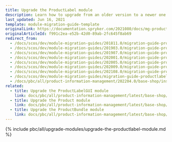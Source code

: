 ```yaml
---
title: Upgrade the ProductLabel module
description: Learn how to upgrade from an older version to a newer one of the product label module within your Spryker based project.
last_updated: Jun 16, 2021
template: module-migration-guide-template
originalLink: https://documentation.spryker.com/2021080/docs/mg-product-label
originalArticleId: f991c2ea-e52b-42d0-89ab-2fc645f8ab69
redirect_from:
  - /docs/scos/dev/module-migration-guides/201811.0/migration-guide-productlabel.html
  - /docs/scos/dev/module-migration-guides/201903.0/migration-guide-productlabel.html
  - /docs/scos/dev/module-migration-guides/201907.0/migration-guide-productlabel.html
  - /docs/scos/dev/module-migration-guides/202001.0/migration-guide-productlabel.html
  - /docs/scos/dev/module-migration-guides/202005.0/migration-guide-productlabel.html
  - /docs/scos/dev/module-migration-guides/202009.0/migration-guide-productlabel.html
  - /docs/scos/dev/module-migration-guides/202108.0/migration-guide-productlabel.html
  - /docs/scos/dev/module-migration-guides/migration-guide-productlabel.html
  - /docs/pbc/all/product-information-management/202204.0/base-shop/install-and-upgrade/upgrade-modules/upgrade-the-productlabel-module.html
related:
  - title: Upgrade the ProductLabelGUI module
    link: docs/pbc/all/product-information-management/latest/base-shop/install-and-upgrade/upgrade-modules/upgrade-the-productlabelgui-module.html
  - title: Upgrade the Product module
    link: docs/pbc/all/product-information-management/latest/base-shop/install-and-upgrade/upgrade-modules/upgrade-the-product-module.html
  - title: Upgrade the ProductBundle module
    link: docs/pbc/all/product-information-management/latest/base-shop/install-and-upgrade/upgrade-modules/upgrade-the-productbundle-module.html
---
```


{% include pbc/all/upgrade-modules/upgrade-the-productlabel-module.md %} <!-- To edit, see /_includes/pbc/all/upgrade-modules/upgrade-the-productlabel-module.md -->
